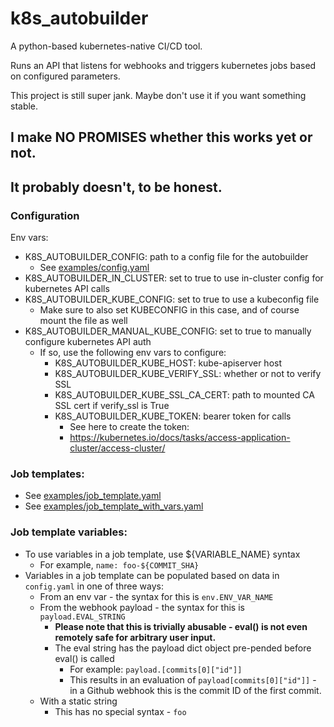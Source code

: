 # k8s_autobuilder

A python-based kubernetes-native CI/CD tool.

Runs an API that listens for webhooks and triggers kubernetes jobs based on configured parameters.

This project is still super jank.
Maybe don't use it if you want something stable.

## I make NO PROMISES whether this works yet or not. 
## It probably doesn't, to be honest.

### Configuration
Env vars:
- K8S_AUTOBUILDER_CONFIG: path to a config file for the autobuilder
  - See [examples/config.yaml](examples/config.yaml)
- K8S_AUTOBUILDER_IN_CLUSTER: set to true to use in-cluster config for kubernetes API calls
- K8S_AUTOBUILDER_KUBE_CONFIG: set to true to use a kubeconfig file
  - Make sure to also set KUBECONFIG in this case, and of course mount the file as well
- K8S_AUTOBUILDER_MANUAL_KUBE_CONFIG: set to true to manually configure kubernetes API auth
  - If so, use the following env vars to configure:
    - K8S_AUTOBUILDER_KUBE_HOST: kube-apiserver host
    - K8S_AUTOBUILDER_KUBE_VERIFY_SSL: whether or not to verify SSL
    - K8S_AUTOBUILDER_KUBE_SSL_CA_CERT: path to mounted CA SSL cert if verify_ssl is True
    - K8S_AUTOBUILDER_KUBE_TOKEN: bearer token for calls
      - See here to create the token:
      - https://kubernetes.io/docs/tasks/access-application-cluster/access-cluster/

### Job templates:
- See [examples/job_template.yaml](examples/job_template.yaml)
- See [examples/job_template_with_vars.yaml](examples/job_template_with_vars.yaml)

### Job template variables:
- To use variables in a job template, use ${VARIABLE_NAME} syntax
  - For example, `name: foo-${COMMIT_SHA}`
- Variables in a job template can be populated based on data in `config.yaml` in one of three ways:
  - From an env var - the syntax for this is `env.ENV_VAR_NAME`
  - From the webhook payload - the syntax for this is `payload.EVAL_STRING`
    - **Please note that this is trivially abusable - eval() is not even remotely safe for arbitrary user input.**
    - The eval string has the payload dict object pre-pended before eval() is called
      - For example: `payload.[commits[0]["id"]]`
      - This results in an evaluation of `payload[commits[0]["id"]]` - in a Github webhook this is the commit ID of the first commit.
  - With a static string
    - This has no special syntax - `foo`
